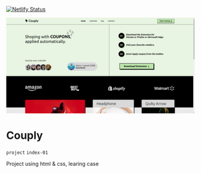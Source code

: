 [![Netlify Status](https://api.netlify.com/api/v1/badges/12e261f5-a82b-4a8b-aff5-264818d98260/deploy-status)](https://app.netlify.com/sites/couply/deploys)

![couply](assets/couply.netlify.app_.png)

# Couply

`project` `index-01`

Project using html &amp; css, learing case
